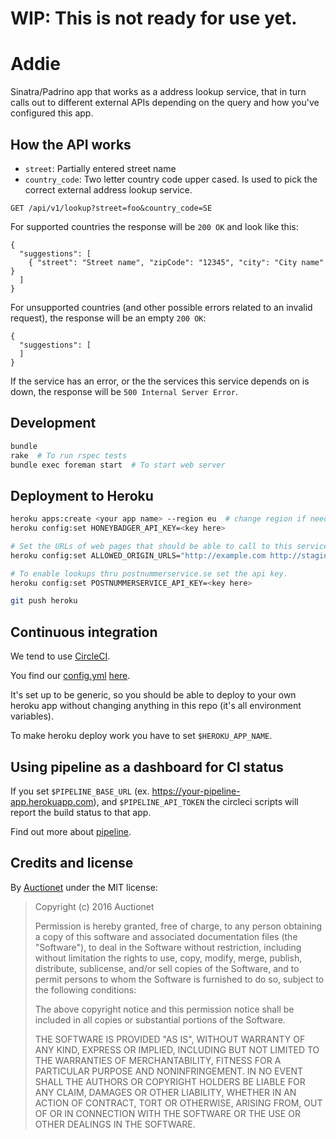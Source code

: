 # WIP: This is not ready for use yet.

# Addie

Sinatra/Padrino app that works as a address lookup service, that in turn calls out to different external APIs depending on the query and how you've configured this app.

## How the API works

- `street`: Partially entered street name
- `country_code`: Two letter country code upper cased. Is used to pick the correct external address lookup service.

```
GET /api/v1/lookup?street=foo&country_code=SE
```

For supported countries the response will be `200 OK` and look like this:

```
{
  "suggestions": [
    { "street": "Street name", "zipCode": "12345", "city": "City name" }
  ]
}
```

For unsupported countries (and other possible errors related to an invalid request), the response will be an empty `200 OK`:

```
{
  "suggestions": [
  ]
}
```

If the service has an error, or the the services this service depends on is down, the response will be `500 Internal Server Error`.

## Development

```bash
bundle
rake  # To run rspec tests
bundle exec foreman start  # To start web server
```

## Deployment to Heroku

```bash
heroku apps:create <your app name> --region eu  # change region if needed
heroku config:set HONEYBADGER_API_KEY=<key here>

# Set the URLs of web pages that should be able to call to this service using AJAX calls.
heroku config:set ALLOWED_ORIGIN_URLS="http://example.com http://staging.example.com"

# To enable lookups thru postnummerservice.se set the api key.
heroku config:set POSTNUMMERSERVICE_API_KEY=<key here>

git push heroku
```

## Continuous integration

We tend to use [CircleCI](https://circleci.com/).

You find our [config.yml](https://circleci.com/docs/config-sample) [here](circle.yml).

It's set up to be generic, so you should be able to deploy to your own heroku app without changing anything in this repo (it's all environment variables).

To make heroku deploy work you have to set `$HEROKU_APP_NAME`.

## Using pipeline as a dashboard for CI status

If you set `$PIPELINE_BASE_URL` (ex. https://your-pipeline-app.herokuapp.com), and `$PIPELINE_API_TOKEN` the circleci scripts will report the build status to that app.

Find out more about [pipeline](https://github.com/barsoom/pipeline).

## Credits and license

By [Auctionet](http://dev.auctionet.com) under the MIT license:

>  Copyright (c) 2016 Auctionet
>
>  Permission is hereby granted, free of charge, to any person obtaining a copy
>  of this software and associated documentation files (the "Software"), to deal
>  in the Software without restriction, including without limitation the rights
>  to use, copy, modify, merge, publish, distribute, sublicense, and/or sell
>  copies of the Software, and to permit persons to whom the Software is
>  furnished to do so, subject to the following conditions:
>
>  The above copyright notice and this permission notice shall be included in
>  all copies or substantial portions of the Software.
>
>  THE SOFTWARE IS PROVIDED "AS IS", WITHOUT WARRANTY OF ANY KIND, EXPRESS OR
>  IMPLIED, INCLUDING BUT NOT LIMITED TO THE WARRANTIES OF MERCHANTABILITY,
>  FITNESS FOR A PARTICULAR PURPOSE AND NONINFRINGEMENT. IN NO EVENT SHALL THE
>  AUTHORS OR COPYRIGHT HOLDERS BE LIABLE FOR ANY CLAIM, DAMAGES OR OTHER
>  LIABILITY, WHETHER IN AN ACTION OF CONTRACT, TORT OR OTHERWISE, ARISING FROM,
>  OUT OF OR IN CONNECTION WITH THE SOFTWARE OR THE USE OR OTHER DEALINGS IN
>  THE SOFTWARE.

